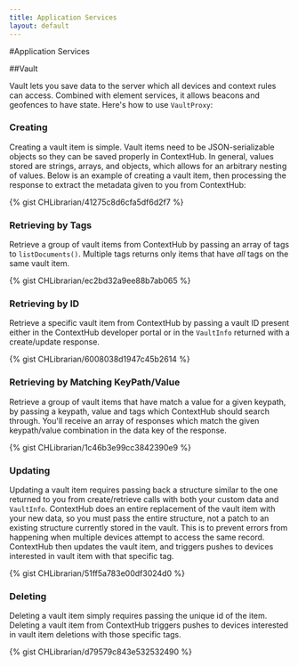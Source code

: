 ```yaml
---
title: Application Services
layout: default
---
```

#Application Services

##Vault

Vault lets you save data to the server which all devices and context rules can access. Combined with element services, it allows beacons and geofences to have state. Here's how to use `VaultProxy`:
<br />

### Creating

Creating a vault item is simple. Vault items need to be JSON-serializable objects so they can be saved properly in ContextHub. In general, values stored are strings, arrays, and objects, which allows for an arbitrary nesting of values.  Below is an example of creating a vault item, then processing the response to extract the metadata given to you from ContextHub:

{% gist CHLibrarian/41275c8d6cfa5df6d2f7 %}
<br />

### Retrieving by Tags

Retrieve a group of vault items from ContextHub by passing an array of tags to `listDocuments()`. Multiple tags returns only items that have *all* tags on the same vault item.

{% gist CHLibrarian/ec2bd32a9ee88b7ab065 %}
<br />

### Retrieving by ID

Retrieve a specific vault item from ContextHub by passing a vault ID present either in the ContextHub developer portal or in the `VaultInfo` returned with a create/update response.

{% gist CHLibrarian/6008038d1947c45b2614 %}
<br />

### Retrieving by Matching KeyPath/Value

Retrieve a group of vault items that have match a value for a given keypath, by passing a keypath, value and tags which ContextHub should search through. You'll receive an array of responses which match the given keypath/value combination in the data key of the response.

{% gist CHLibrarian/1c46b3e99cc3842390e9 %}
<br />

### Updating

Updating a vault item requires passing back a structure similar to the one returned to you from create/retrieve calls with both your custom data and `VaultInfo`. ContextHub does an entire replacement of the vault item with your new data, so you must pass the entire structure, not a patch to an existing structure currently stored in the vault. This is to prevent errors from happening when multiple devices attempt to access the same record. ContextHub then updates the vault item, and triggers pushes to devices interested in vault item with that specific tag.

{% gist CHLibrarian/51ff5a783e00df3024d0 %}
<br />

### Deleting

Deleting a vault item simply requires passing the unique id of the item. Deleting a vault item from ContextHub triggers pushes to devices interested in vault item deletions with those specific tags.

{% gist CHLibrarian/d79579c843e532532490 %}
<br />
